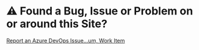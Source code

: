 # ⚠ Found a Bug, Issue or Problem on or around this Site?  

<p><a href="https://dev.azure.com/lernoy/a-zyoor/_workitems/create/Issue" target="_blank" rel="noopener noreferrer">Report an Azure DevOps Issue...um, Work Item</a></p>
